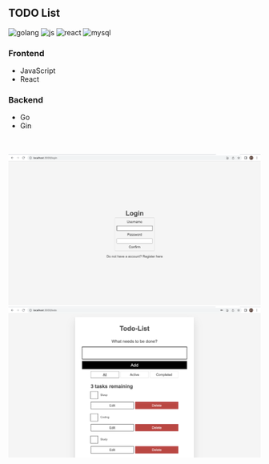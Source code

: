 ## TODO List
![golang](https://img.shields.io/badge/Go-00ADD8.svg?style=for-the-badge&logo=Go&logoColor=white)
![js](https://img.shields.io/badge/JavaScript-F7DF1E.svg?style=for-the-badge&logo=JavaScript&logoColor=black)
![react](https://img.shields.io/badge/React-61DAFB.svg?style=for-the-badge&logo=React&logoColor=black)
![mysql](https://img.shields.io/badge/MySQL-4479A1.svg?style=for-the-badge&logo=MySQL&logoColor=white)

### Frontend
- JavaScript
- React

### Backend
- Go
- Gin

<br>
<br>

<div>
    <img src="./pic/login.png" alt="Image 1" />
    <img src="./pic/todo.png" alt="Image 2"  />
</div>